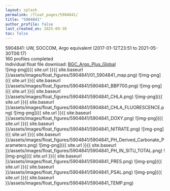 ```yaml
---
layout: splash
permalink: /float_pages/5904841/
title: "5904841"
author_profile: false
last_created_on: 2025-09-30
toc: false
---
```

 
5904841: UW, SOCCOM, Argo equivalent (2017-01-12T23:51 to 2021-05-30T06:17)\
160 profiles completed\
Individual float file download: [BGC_Argo_Plus_Global](https://ftp.soest.hawaii.edu/bgc_argo_plus/Individual_Floats/outliers_removed/5904841_Sprof_processed.nc)\
![img-png]({{ site.url }}{{ site.baseurl }}/assets/images/float_figures/5904841/01_5904841_map.png)
![img-png]({{ site.url }}{{ site.baseurl }}/assets/images/float_figures/5904841/5904841_BBP700.png)
![img-png]({{ site.url }}{{ site.baseurl }}/assets/images/float_figures/5904841/5904841_CHLA.png)
![img-png]({{ site.url }}{{ site.baseurl }}/assets/images/float_figures/5904841/5904841_CHLA_FLUORESCENCE.png)
![img-png]({{ site.url }}{{ site.baseurl }}/assets/images/float_figures/5904841/5904841_DOXY.png)
![img-png]({{ site.url }}{{ site.baseurl }}/assets/images/float_figures/5904841/5904841_NITRATE.png)
![img-png]({{ site.url }}{{ site.baseurl }}/assets/images/float_figures/5904841/5904841_PH_Derived_Carbonate_Parameters.png)
![img-png]({{ site.url }}{{ site.baseurl }}/assets/images/float_figures/5904841/5904841_PH_IN_SITU_TOTAL.png)
![img-png]({{ site.url }}{{ site.baseurl }}/assets/images/float_figures/5904841/5904841_PRES.png)
![img-png]({{ site.url }}{{ site.baseurl }}/assets/images/float_figures/5904841/5904841_PSAL.png)
![img-png]({{ site.url }}{{ site.baseurl }}/assets/images/float_figures/5904841/5904841_TEMP.png)
